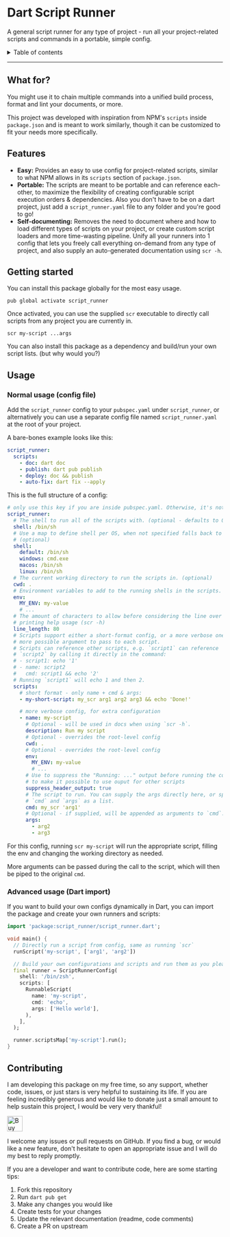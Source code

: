 <h1>Dart Script Runner</h1>

A general script runner for any type of project - run all your project-related scripts and commands
in a portable, simple config.

<details>
<summary>Table of contents</summary>

- [What for?](#what-for)
- [Features](#features)
- [Getting started](#getting-started)
- [Usage](#usage)
  - [Normal usage (config file)](#normal-usage-config-file)
  - [Advanced usage (Dart import)](#advanced-usage-dart-import)
- [Contributing](#contributing)

</details>

---

## What for?

You might use it to chain multiple commands into a unified build process, format and lint your
documents, or more.

This project was developed with inspiration from NPM's `scripts` inside `package.json` and is meant
to work similarly, though it can be customized to fit your needs more specifically.

## Features

- **Easy:** Provides an easy to use config for project-related scripts, similar to what NPM allows
  in its `scripts` section of `package.json`.
- **Portable:** The scripts are meant to be portable and can reference each-other, to maximize the
  flexibility of creating configurable script execution orders &amp; dependencies. Also you don't
  have to be on a dart project, just add a `script_runner.yaml` file to any folder and you're good
  to go!
- **Self-documenting:** Removes the need to document where and how to load different types of
  scripts on your project, or create custom script loaders and more time-wasting pipeline. Unify all
  your runners into 1 config that lets you freely call everything on-demand from any type of
  project, and also supply an auto-generated documentation using `scr -h`.

## Getting started

You can install this package globally for the most easy usage.

```shell
pub global activate script_runner
```

Once activated, you can use the supplied `scr` executable to directly call scripts from any project
you are currently in.

```shell
scr my-script ...args
```

You can also install this package as a dependency and build/run your own script lists. (but why
would you?)

## Usage

### Normal usage (config file)

Add the `script_runner` config to your `pubspec.yaml` under `script_runner`, or alternatively you
can use a separate config file named `script_runner.yaml` at the root of your project.

A bare-bones example looks like this:

```yaml
script_runner:
  scripts:
    - doc: dart doc
    - publish: dart pub publish
    - deploy: doc && publish
    - auto-fix: dart fix --apply
```

This is the full structure of a config:

```yaml
# only use this key if you are inside pubspec.yaml. Otherwise, it's not needed
script_runner:
  # The shell to run all of the scripts with. (optional - defaults to OS shell)
  shell: /bin/sh
  # Use a map to define shell per OS, when not specified falls back to "default":
  # (optional)
  shell:
    default: /bin/sh
    windows: cmd.exe
    macos: /bin/sh
    linux: /bin/sh
  # The current working directory to run the scripts in. (optional)
  cwd: .
  # Environment variables to add to the running shells in the scripts. (optional)
  env:
    MY_ENV: my-value
    # ...
  # The amount of characters to allow before considering the line over when
  # printing help usage (scr -h)
  line_length: 80
  # Scripts support either a short-format config, or a more verbose one with
  # more possible argument to pass to each script.
  # Scripts can reference other scripts, e.g. `script1` can reference
  # `script2` by calling it directly in the command:
  # - script1: echo '1'
  # - name: script2
  #   cmd: script1 && echo '2'
  # Running `script1` will echo 1 and then 2.
  scripts:
    # short format - only name + cmd & args:
    - my-short-script: my_scr arg1 arg2 arg3 && echo 'Done!'

    # more verbose config, for extra configuration
    - name: my-script
      # Optional - will be used in docs when using `scr -h`.
      description: Run my script
      # Optional - overrides the root-level config
      cwd: .
      # Optional - overrides the root-level config
      env:
        MY_ENV: my-value
        # ...
      # Use to suppress the "Running: ..." output before running the command
      # to make it possible to use ouput for other scripts
      suppress_header_output: true
      # The script to run. You can supply the args directly here, or split into
      # `cmd` and `args` as a list.
      cmd: my_scr 'arg1'
      # Optional - if supplied, will be appended as arguments to `cmd`.
      args:
        - arg2
        - arg3
```

For this config, running `scr my-script` will run the appropriate script, filling the env and
changing the working directory as needed.

More arguments can be passed during the call to the script, which will then be piped to the original
`cmd`.

### Advanced usage (Dart import)

If you want to build your own configs dynamically in Dart, you can import the package and create
your own runners and scripts:

```dart
import 'package:script_runner/script_runner.dart';

void main() {
  // Directly run a script from config, same as running `scr`
  runScript('my-script', ['arg1', 'arg2'])

  // Build your own configurations and scripts and run them as you please:
  final runner = ScriptRunnerConfig(
    shell: '/bin/zsh',
    scripts: [
      RunnableScript(
        name: 'my-script',
        cmd: 'echo',
        args: ['Hello world'],
      ),
    ],
  );

  runner.scriptsMap['my-script'].run();
}
```

## Contributing

I am developing this package on my free time, so any support, whether code, issues, or just stars is
very helpful to sustaining its life. If you are feeling incredibly generous and would like to donate
just a small amount to help sustain this project, I would be very very thankful!

<a href='https://ko-fi.com/casraf' target='_blank'>
  <img height='36' style='border:0px;height:36px;'
    src='https://cdn.ko-fi.com/cdn/kofi1.png?v=3'
    alt='Buy Me a Coffee at ko-fi.com' />
</a>

I welcome any issues or pull requests on GitHub. If you find a bug, or would like a new feature,
don't hesitate to open an appropriate issue and I will do my best to reply promptly.

If you are a developer and want to contribute code, here are some starting tips:

1. Fork this repository
2. Run `dart pub get`
3. Make any changes you would like
4. Create tests for your changes
5. Update the relevant documentation (readme, code comments)
6. Create a PR on upstream
